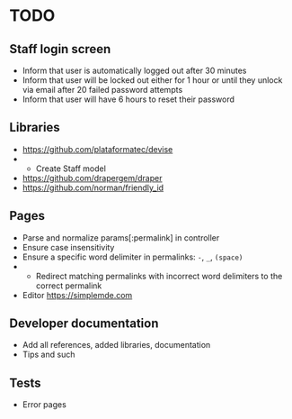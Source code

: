 # TODO

## Staff login screen

* Inform that user is automatically logged out after 30 minutes
* Inform that user will be locked out either for 1 hour or until they unlock via email after 20 failed password attempts
* Inform that user will have 6 hours to reset their password

## Libraries

* https://github.com/plataformatec/devise
* * Create Staff model
* https://github.com/drapergem/draper
* https://github.com/norman/friendly_id

## Pages

* Parse and normalize params[:permalink] in controller
* Ensure case insensitivity
* Ensure a specific word delimiter in permalinks: `-`, `_`, `(space)`
* * Redirect matching permalinks with incorrect word delimiters to the correct permalink
* Editor https://simplemde.com

## Developer documentation

* Add all references, added libraries, documentation
* Tips and such

## Tests

* Error pages
